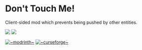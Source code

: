 # Don't Touch Me!

Client-sided mod which prevents being pushed by other entities.

[![](http://cf.way2muchnoise.eu/full_906914_downloads.svg)](https://www.curseforge.com/minecraft/mc-mods/dont-touch-me)
[![](https://cf.way2muchnoise.eu/versions/906914.svg)](https://www.curseforge.com/minecraft/mc-mods/dont-touch-me)

[![~modrinth~](https://raw.githubusercontent.com/intergrav/devins-badges/main/badges/modrinth_64h.png)](https://modrinth.com/mod/dont-touch-me)
[![~curseforge~](https://raw.githubusercontent.com/intergrav/devins-badges/main/badges/curseforge_64h.png)](https://www.curseforge.com/minecraft/mc-mods/dont-touch-me)